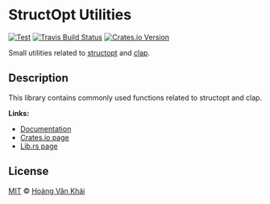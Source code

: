 # StructOpt Utilities

[![Test](https://github.com/KSXGitHub/structopt-utilities/workflows/Test/badge.svg)](https://github.com/KSXGitHub/structopt-utilities/actions?query=workflow%3ATest)
[![Travis Build Status](https://img.shields.io/travis/KSXGitHub/structopt-utilities/master?label=build&logo=travis)](https://travis-ci.org/KSXGitHub/structopt-utilities)
[![Crates.io Version](https://img.shields.io/crates/v/structopt-utilities?logo=rust)](https://crates.io/crates/structopt-utilities)

Small utilities related to [structopt](https://github.com/TeXitoi/structopt) and [clap](https://clap.rs/).

## Description

This library contains commonly used functions related to structopt and clap.

**Links:**
  * [Documentation](https://docs.rs/structopt-utilities)
  * [Crates.io page](https://crates.io/crates/structopt-utilities)
  * [Lib.rs page](https://lib.rs/crates/structopt-utilities)

## License

[MIT](https://git.io/JUC0r) © [Hoàng Văn Khải](https://github.com/KSXGitHub/)
